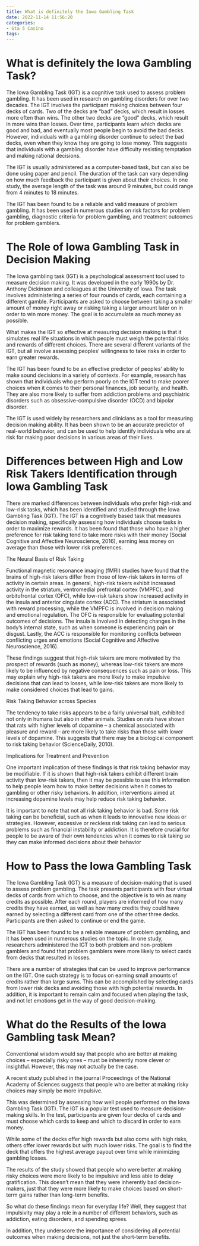 ```yaml
---
title: What is definitely the Iowa Gambling Task
date: 2022-11-14 11:56:20
categories:
- Gta 5 Casino
tags:
---
```



#  What is definitely the Iowa Gambling Task?

The Iowa Gambling Task (IGT) is a cognitive task used to assess problem gambling. It has been used in research on gambling disorders for over two decades. The IGT involves the participant making choices between four decks of cards. Two of the decks are “bad” decks, which result in losses more often than wins. The other two decks are “good” decks, which result in more wins than losses. Over time, participants learn which decks are good and bad, and eventually most people begin to avoid the bad decks. However, individuals with a gambling disorder continue to select the bad decks, even when they know they are going to lose money. This suggests that individuals with a gambling disorder have difficulty resisting temptation and making rational decisions.

The IGT is usually administered as a computer-based task, but can also be done using paper and pencil. The duration of the task can vary depending on how much feedback the participant is given about their choices. In one study, the average length of the task was around 9 minutes, but could range from 4 minutes to 18 minutes.

The IGT has been found to be a reliable and valid measure of problem gambling. It has been used in numerous studies on risk factors for problem gambling, diagnostic criteria for problem gambling, and treatment outcomes for problem gamblers.

#  The Role of Iowa Gambling Task in Decision Making

The Iowa gambling task (IGT) is a psychological assessment tool used to measure decision making. It was developed in the early 1990s by Dr. Anthony Dickinson and colleagues at the University of Iowa. The task involves administering a series of four rounds of cards, each containing a different gamble. Participants are asked to choose between taking a smaller amount of money right away or risking taking a larger amount later on in order to win more money. The goal is to accumulate as much money as possible.

What makes the IGT so effective at measuring decision making is that it simulates real life situations in which people must weigh the potential risks and rewards of different choices. There are several different variants of the IGT, but all involve assessing peoples’ willingness to take risks in order to earn greater rewards.

The IGT has been found to be an effective predictor of peoples’ ability to make sound decisions in a variety of contexts. For example, research has shown that individuals who perform poorly on the IGT tend to make poorer choices when it comes to their personal finances, job security, and health. They are also more likely to suffer from addiction problems and psychiatric disorders such as obsessive-compulsive disorder (OCD) and bipolar disorder.

The IGT is used widely by researchers and clinicians as a tool for measuring decision making ability. It has been shown to be an accurate predictor of real-world behavior, and can be used to help identify individuals who are at risk for making poor decisions in various areas of their lives.

#  Differences between High and Low Risk Takers Identification through Iowa Gambling Task

There are marked differences between individuals who prefer high-risk and low-risk tasks, which has been identified and studied through the Iowa Gambling Task (IGT). The IGT is a cognitively based task that measures decision making, specifically assessing how individuals choose tasks in order to maximize rewards. It has been found that those who have a higher preference for risk taking tend to take more risks with their money (Social Cognitive and Affective Neuroscience, 2016), earning less money on average than those with lower risk preferences.

The Neural Basis of Risk Taking

Functional magnetic resonance imaging (fMRI) studies have found that the brains of high-risk takers differ from those of low-risk takers in terms of activity in certain areas. In general, high-risk takers exhibit increased activity in the striatum, ventromedial prefrontal cortex (VMPFC), and orbitofrontal cortex (OFC), while low-risk takers show increased activity in the insula and anterior cingulate cortex (ACC). The striatum is associated with reward processing, while the VMPFC is involved in decision making and emotional regulation. The OFC is responsible for evaluating potential outcomes of decisions. The insula is involved in detecting changes in the body’s internal state, such as when someone is experiencing pain or disgust. Lastly, the ACC is responsible for monitoring conflicts between conflicting urges and emotions (Social Cognitive and Affective Neuroscience, 2016).

These findings suggest that high-risk takers are more motivated by the prospect of rewards (such as money), whereas low-risk takers are more likely to be influenced by negative consequences such as pain or loss. This may explain why high-risk takers are more likely to make impulsive decisions that can lead to losses, while low-risk takers are more likely to make considered choices that lead to gains.

Risk Taking Behavior across Species

The tendency to take risks appears to be a fairly universal trait, exhibited not only in humans but also in other animals. Studies on rats have shown that rats with higher levels of dopamine – a chemical associated with pleasure and reward – are more likely to take risks than those with lower levels of dopamine. This suggests that there may be a biological component to risk taking behavior (ScienceDaily, 2010).

Implications for Treatment and Prevention

One important implication of these findings is that risk taking behavior may be modifiable. If it is shown that high-risk takers exhibit different brain activity than low-risk takers, then it may be possible to use this information to help people learn how to make better decisions when it comes to gambling or other risky behaviors. In addition, interventions aimed at increasing dopamine levels may help reduce risk taking behavior.

It is important to note that not all risk taking behavior is bad. Some risk taking can be beneficial, such as when it leads to innovative new ideas or strategies. However, excessive or reckless risk taking can lead to serious problems such as financial instability or addiction. It is therefore crucial for people to be aware of their own tendencies when it comes to risk taking so they can make informed decisions about their behavior

#  How to Pass the Iowa Gambling Task

The Iowa Gambling Task (IGT) is a measure of decision-making that is used to assess problem gambling. The task presents participants with four virtual decks of cards from which to choose, and the objective is to win as many credits as possible. After each round, players are informed of how many credits they have earned, as well as how many credits they could have earned by selecting a different card from one of the other three decks. Participants are then asked to continue or end the game.

The IGT has been found to be a reliable measure of problem gambling, and it has been used in numerous studies on the topic. In one study, researchers administered the IGT to both problem and non-problem gamblers and found that problem gamblers were more likely to select cards from decks that resulted in losses. 

There are a number of strategies that can be used to improve performance on the IGT. One such strategy is to focus on earning small amounts of credits rather than large sums. This can be accomplished by selecting cards from lower risk decks and avoiding those with high potential rewards. In addition, it is important to remain calm and focused when playing the task, and not let emotions get in the way of good decision-making.

#  What do the Results of the Iowa Gambling task Mean?

Conventional wisdom would say that people who are better at making choices – especially risky ones – must be inherently more clever or insightful. However, this may not actually be the case.

A recent study published in the journal Proceedings of the National Academy of Sciences suggests that people who are better at making risky choices may simply be more impulsive.

This was determined by assessing how well people performed on the Iowa Gambling Task (IGT). The IGT is a popular test used to measure decision-making skills. In the test, participants are given four decks of cards and must choose which cards to keep and which to discard in order to earn money.

While some of the decks offer high rewards but also come with high risks, others offer lower rewards but with much lower risks. The goal is to find the deck that offers the highest average payout over time while minimizing gambling losses.

The results of the study showed that people who were better at making risky choices were more likely to be impulsive and less able to delay gratification. This doesn’t mean that they were inherently bad decision-makers, just that they were more likely to make choices based on short-term gains rather than long-term benefits.

So what do these findings mean for everyday life? Well, they suggest that impulsivity may play a role in a number of different behaviors, such as addiction, eating disorders, and spending sprees.

In addition, they underscore the importance of considering all potential outcomes when making decisions, not just the short-term benefits.